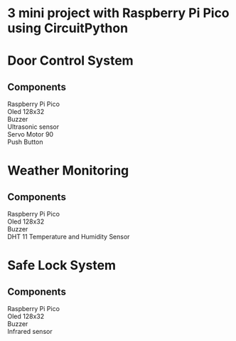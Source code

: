 # 3 mini project with Raspberry Pi Pico using CircuitPython

# Door Control System
## Components
Raspberry Pi Pico <br />
Oled 128x32 <br />
Buzzer <br />
Ultrasonic sensor <br />
Servo Motor 90 <br />
Push Button <br />

# Weather Monitoring
## Components
Raspberry Pi Pico <br />
Oled 128x32 <br />
Buzzer <br />
DHT 11 Temperature and Humidity Sensor <br />

# Safe Lock System
## Components
Raspberry Pi Pico <br />
Oled 128x32 <br />
Buzzer <br />
Infrared sensor <br />
